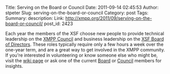Title: Serving on the Board or Council
Date: 2011-09-14 02:45:53
Author: stpeter
Slug: serving-on-the-board-or-council
Category: post
Tags: 
Summary: description:
Link: http://xmpp.org/2011/09/serving-on-the-board-or-council/
post_id: 2423


Each year the members of the XSF choose new people to provide technical leadership on the [XMPP Council](/about-xmpp/xsf/xmpp-council/) and business leadership on the [XSF Board of Directors](http://xmpp.org/about-xmpp/xsf/the-xsf-board-of-directors/). These roles typically require only a few hours a week over the one-year term, and are a great way to get involved in the XMPP community. If you're interested in volunteering or know someone else who might be, visit the [wiki page](http://wiki.xmpp.org/web/Board_and_Council_Elections_2011) or ask one of the current [Board](http://xmpp.org/about-xmpp/xsf/the-xsf-board-of-directors/) or [Council](http://xmpp.org/about-xmpp/xsf/xmpp-council/) members for insights.
